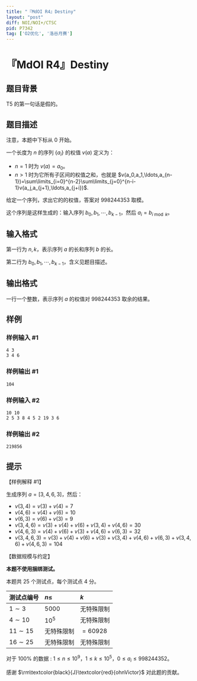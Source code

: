 ```yaml
---
title: "『MdOI R4』Destiny"
layout: "post"
diff: NOI/NOI+/CTSC
pid: P7342
tag: ['O2优化', '洛谷月赛']
---
```

# 『MdOI R4』Destiny
## 题目背景

T5 的第一句话是假的。
## 题目描述

注意，本题中下标从 $0$ 开始。

一个长度为 $n$ 的序列 $\{a_i\}$ 的权值 $v(a)$ 定义为：
- $n=1$ 时为 $v(a)=a_0$。
- $n>1$ 时为它所有子区间的权值之和，也就是 $v(a_0,a_1,\ldots,a_{n-1})=\sum\limits_{i=0}^{n-2}\sum\limits_{j=0}^{n-i-1}v(a_j,a_{j+1},\ldots,a_{j+i})$. 

给定一个序列，求出它的的权值，答案对 $998244353$ 取模。

这个序列是这样生成的：输入序列 $b_0,b_1,\cdots,b_{k-1}$，然后 $a_i=b_{i\bmod k}$。
## 输入格式

第一行为 $n,k$，表示序列 $a$ 的长和序列 $b$ 的长。

第二行为 $b_0,b_1,\cdots,b_{k-1}$，含义见题目描述。
## 输出格式

一行一个整数，表示序列 $a$ 的权值对 $998244353$ 取余的结果。
## 样例

### 样例输入 #1
```
4 3
3 4 6

```
### 样例输出 #1
```
104

```
### 样例输入 #2
```
10 10
2 5 3 8 4 5 2 19 3 6

```
### 样例输出 #2
```
219856

```
## 提示

【样例解释 #1】

生成序列 $a=[3,4,6,3]$，然后：
- $v(3,4)=v(3)+v(4)=7$
- $v(4,6)=v(4)+v(6)=10$
- $v(6,3)=v(6)+v(3)=9$
- $v(3,4,6)=v(3)+v(4)+v(6)+v(3,4)+v(4,6)=30$
- $v(4,6,3)=v(4)+v(6)+v(3)+v(4,6)+v(6,3)=32$
- $v(3,4,6,3)=v(3)+v(4)+v(6)+v(3)+v(3,4)+v(4,6)+v(6,3)+v(3,4,6)+v(4,6,3)=104$

【数据规模与约定】

**本题不使用捆绑测试。**

本题共 $25$ 个测试点，每个测试点 $4$ 分。

|测试点编号|$n\le$|$k$|
|:-|:-|:-|
|$1\sim 3$|$5000$|无特殊限制|
|$4\sim 10$|$10^5$|无特殊限制|
|$11\sim 15$|无特殊限制|$=60928$|
|$16\sim 25$|无特殊限制|无特殊限制|

对于 $100\%$ 的数据 : $1\le n\le 10^9$，$1 \le k \le 10^5$，$0\le a_i\le 998244352$。

感谢 $\rm\textcolor{black}{J}\textcolor{red}{ohnVictor}$ 对此题的贡献。
